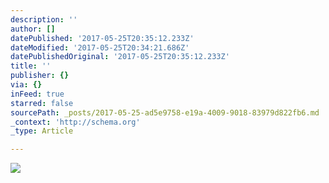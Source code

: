 ```yaml
---
description: ''
author: []
datePublished: '2017-05-25T20:35:12.233Z'
dateModified: '2017-05-25T20:34:21.686Z'
datePublishedOriginal: '2017-05-25T20:35:12.233Z'
title: ''
publisher: {}
via: {}
inFeed: true
starred: false
sourcePath: _posts/2017-05-25-ad5e9758-e19a-4009-9018-83979d822fb6.md
_context: 'http://schema.org'
_type: Article

---
```

![](https://the-grid-user-content.s3-us-west-2.amazonaws.com/e892dfe1-7aad-4fcd-8c09-7fb22c7a5a62.jpg)